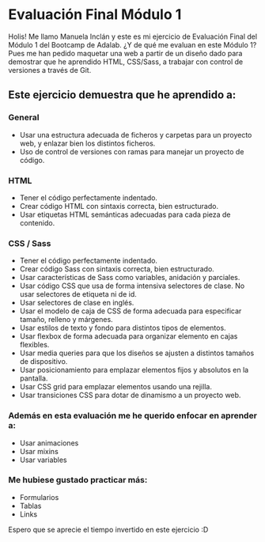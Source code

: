 # Evaluación Final Módulo 1

Holis! Me llamo Manuela Inclán y este es mi ejercicio de Evaluación Final del Módulo 1 del Bootcamp de Adalab. ¿Y de qué me evaluan en este Módulo 1? Pues me han pedido maquetar una web a partir de un diseño dado para demostrar que he aprendido HTML, CSS/Sass, a trabajar con control de versiones a través de Git.

## Este ejercicio demuestra que he aprendido a:

### General

- Usar una estructura adecuada de ficheros y carpetas para un proyecto web, y enlazar bien los
  distintos ficheros.
- Uso de control de versiones con ramas para manejar un proyecto de código.

### HTML

- Tener el código perfectamente indentado.
- Crear código HTML con sintaxis correcta, bien estructurado.
- Usar etiquetas HTML semánticas adecuadas para cada pieza de contenido.

### CSS / Sass

- Tener el código perfectamente indentado.
- Crear código Sass con sintaxis correcta, bien estructurado.
- Usar características de Sass como variables, anidación y parciales.
- Usar código CSS que usa de forma intensiva selectores de clase. No usar selectores de etiqueta ni de id.
- Usar selectores de clase en inglés.
- Usar el modelo de caja de CSS de forma adecuada para especificar tamaño, relleno y márgenes.
- Usar estilos de texto y fondo para distintos tipos de elementos.
- Usar flexbox de forma adecuada para organizar elemento en cajas flexibles.
- Usar media queries para que los diseños se ajusten a distintos tamaños de dispositivo.
- Usar posicionamiento para emplazar elementos fijos y absolutos en la pantalla.
- Usar CSS grid para emplazar elementos usando una rejilla.
- Usar transiciones CSS para dotar de dinamismo a un proyecto web.

### Además en esta evaluación me he querido enfocar en aprender a:

- Usar animaciones
- Usar mixins
- Usar variables

### Me hubiese gustado practicar más:

- Formularios
- Tablas
- Links

Espero que se aprecie el tiempo invertido en este ejercicio :D
